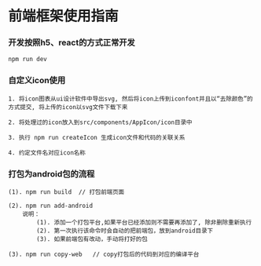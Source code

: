# 前端框架使用指南

### 开发按照h5、react的方式正常开发
```
npm run dev
```

### 自定义icon使用
```
1. 将icon图表从ui设计软件中导出svg, 然后将icon上传到iconfont并且以“去除颜色”的方式提交, 将上传的icon以svg文件下载下来

2. 将处理过的icon放入到src/components/AppIcon/icon目录中

3. 执行 npm run createIcon 生成icon文件和代码的关联关系

4. 约定文件名对应icon名称

```

### 打包为android包的流程
```
(1). npm run build  // 打包前端页面

(2). npm run add-android
    说明：
        (1). 添加一个打包平台,如果平台已经添加则不需要再添加了, 除非删除重新执行
        (2). 第一次执行该命令时会自动的把前端包，放到android目录下
        (3). 如果前端包有改动，手动将打好的包

(3). npm run copy-web   // copy打包后的代码到对应的编译平台
```
